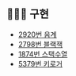 ## 👩🏻‍💻 구현

- [2920번 음계](https://blog.naver.com/0_0yeggy/222095841257)
- [2798번 블랙잭](https://blog.naver.com/0_0yeggy/222095913303)
- [1874번 스택수열](https://blog.naver.com/0_0yeggy/222096780696)
- [5379번 키로거](https://blog.naver.com/0_0yeggy/222099758532)

